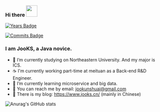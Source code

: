 ### Hi there <img src="https://raw.githubusercontent.com/iampavangandhi/iampavangandhi/master/gifs/Hi.gif" width="36" height="36"/>

[![Years Badge](https://badges.pufler.dev/years/JooKS-me)](https://badges.pufler.dev)

[![Commits Badge](https://badges.pufler.dev/commits/monthly/JooKS-me)](https://badges.pufler.dev)

### I am JooKS, a Java novice.

- 🔭 I’m currently studying on Northeastern University. And my major is ICS.
- :coffee: I'm currently working part-time at meituan as a Back-end R&D Engineer.
- 🌱 I’m currently learning microservice and big data.
- 💬 You can reach me by email: jookunshuai@gmail.com
- 👯 There is my blog: https://www.jooks.cn/ (mainly in Chinese)

![Anurag's GitHub stats](https://github-readme-stats.vercel.app/api?username=JooKS-me&show_icons=true&theme=buefy&hide=stars&count_private=true)
